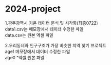 # 2024-project
1.광주광역시 기온 데이터 분석 및 시각화(최종0722)    
   data1.csv는 메모장에서 데이터 수정한 파일     
   data.csv는 원본 엑셀 파일       

2.우리동네와 인구구조가 가장 비슷한 지역 찾기 프로젝트   
   age1 메모장에서 데이터 수정한 파일  
   age0 "엑셀 원본 파일

